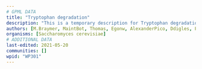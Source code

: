 ```yaml
---
# GPML DATA
title: "Tryptophan degradation"
description: "This is a temporary description for Tryptophan degradation"
authors: [M.Braymer, MaintBot, Thomas, Egonw, AlexanderPico, Ddigles, Fehrhart, Eweitz]
organisms: [Saccharomyces cerevisiae]
# ADDITIONAL DATA
last-edited: 2021-05-20
communities: []
wpid: "WP301"
---
```

